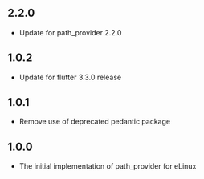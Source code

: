 ## 2.2.0
* Update for path_provider 2.2.0

## 1.0.2
* Update for flutter 3.3.0 release

## 1.0.1
* Remove use of deprecated pedantic package

## 1.0.0
* The initial implementation of path_provider for eLinux
